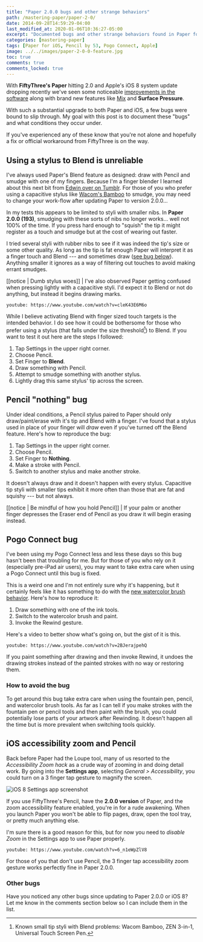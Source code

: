 ```yaml
---
title: "Paper 2.0.0 bugs and other strange behaviors"
path: /mastering-paper/paper-2-0/
date: 2014-09-28T14:59:29-04:00
last_modified_at: 2020-01-06T10:36:27-05:00
excerpt: "Documented bugs and other strange behaviors found in Paper for iOS version 2.0.0 when using Pencil."
categories: [mastering-paper]
tags: [Paper for iOS, Pencil by 53, Pogo Connect, Apple]
image: ../../images/paper-2-0-0-feature.jpg
toc: true
comments: true
comments_locked: true
---
```


With **FiftyThree's Paper** hitting 2.0 and Apple's iOS 8 system update dropping recently we've seen some noticeable [improvements in the software](/mastering-paper/watercolor-brush-update/) along with brand new features like [Mix](/mastering-paper/mix-with-me/) and **Surface Pressure**.

With such a substantial upgrade to both Paper and iOS, a few bugs were bound to slip through. My goal with this post is to document these "bugs" and what conditions they occur under.

If you've experienced any of these know that you're not alone and hopefully a fix or official workaround from FiftyThree is on the way.

## Using a stylus to Blend is unreliable

I've always used Paper's Blend feature as designed: draw with Pencil and smudge with one of my fingers. Because I'm a finger blender I learned about this next bit from [Edwin over on Tumblr](https://mademistakes.tumblr.com/post/98571965783/paper-200-193). For those of you who prefer using a capacitive stylus like [Wacom's Bamboo](https://amzn.to/2ZXG3AX) to smudge, you may need to change your work-flow after updating Paper to version 2.0.0...

In my tests this appears to be limited to styli with smaller nibs. In **Paper 2.0.0 (193)**, smudging with these sorts of nibs no longer works... well not 100% of the time. If you press hard enough to "squish" the tip it might register as a touch and smudge but at the cost of wearing out faster.

I tried several styli with rubber nibs to see if it was indeed the tip's size or some other quality. As long as the tip is fat enough Paper will interpret it as a finger touch and Blend --- and sometimes draw ([see bug below](#pencil-nothing-bug)). Anything smaller it ignores as a way of filtering out touches to avoid making errant smudges.

[[notice | Dumb stylus woes]]
| I've also observed Paper getting confused when pressing lightly with a capacitive styli. I'd expect it to Blend or not do anything, but instead it begins drawing marks.

`youtube: https://www.youtube.com/watch?v=cleK43E6M6o`

While I believe activating Blend with finger sized touch targets is the intended behavior. I do see how it could be bothersome for those who prefer using a stylus (that falls under the size threshold[^small-tip]) to Blend. If you want to test it out here are the steps I followed:

[^small-tip]: Known small tip styli with Blend problems: Wacom Bamboo, ZEN 3-in-1, Universal Touch Screen Pen.

1. Tap Settings in the upper right corner.
2. Choose Pencil.
3. Set Finger to **Blend**.
4. Draw something with Pencil.
5. Attempt to smudge something with another stylus.
6. Lightly drag this same stylus' tip across the screen.

## Pencil "nothing" bug

Under ideal conditions, a Pencil stylus paired to Paper should only draw/paint/erase with it's tip and Blend with a finger. I've found that a stylus used in place of your finger will *draw* even if you've turned off the Blend feature. Here's how to reproduce the bug:

1. Tap Settings in the upper right corner.
2. Choose Pencil.
3. Set Finger to **Nothing**.
4. Make a stroke with Pencil.
5. Switch to another stylus and make another stroke.

It doesn't always draw and it doesn't happen with every stylus. Capacitive tip styli with smaller tips exhibit it more often than those that are fat and squishy --- but not always.

[[notice | Be mindful of how you hold Pencil]]
| If your palm or another finger depresses the Eraser end of Pencil as you draw it will begin erasing instead.

## Pogo Connect bug

I've been using my Pogo Connect less and less these days so this bug hasn't been that troubling for me. But for those of you who rely on it (especially pre-iPad air users), you may want to take extra care when using a Pogo Connect until this bug is fixed.

This is a weird one and I'm not entirely sure why it's happening, but it certainly feels like it has something to do with the [new watercolor brush behavior](/mastering-paper/watercolor-brush-update/). Here's how to reproduce it:

1. Draw something with one of the ink tools.
2. Switch to the watercolor brush and paint.
3. Invoke the Rewind gesture.

Here's a video to better show what's going on, but the gist of it is this. 

`youtube: https://www.youtube.com/watch?v=2BJerajpehQ`

If you paint something after drawing and then invoke Rewind, it undoes the drawing strokes instead of the painted strokes with no way or restoring them.

### How to avoid the bug

To get around this bug take extra care when using the fountain pen, pencil, and watercolor brush tools. As far as I can tell if you make strokes with the fountain pen or pencil tools and then paint with the brush, you could potentially lose parts of your artwork after Rewinding. It doesn't happen all the time but is more prevalent when switching tools quickly.

## iOS accessibility zoom and Pencil

Back before Paper had the Loupe tool, many of us resorted to the *Accessibility Zoom hack* as a crude way of zooming in and doing detail work. By going into the **Settings app**, selecting *General > Accessibility*, you could turn on a 3 finger tap gesture to magnify the screen.

![iOS 8 Settings app screenshot](../../images/ios-8-accessibility-zoom.jpg)

If you use FiftyThree's Pencil, have the **2.0.0 version** of Paper, and the zoom accessibility feature enabled, you're in for a rude awakening. When you launch Paper you won't be able to flip pages, draw, open the tool tray, or pretty much anything else.

I'm sure there is a good reason for this, but for now you need to *disable Zoom* in the Settings app to use Paper properly.

`youtube: https://www.youtube.com/watch?v=6_n1eWpZlV8`

For those of you that don't use Pencil, the 3 finger tap accessibility zoom gesture works perfectly fine in Paper 2.0.0.

### Other bugs

Have you noticed any other bugs since updating to Paper 2.0.0 or iOS 8? Let me know in the comments section below so I can include them in the list.
